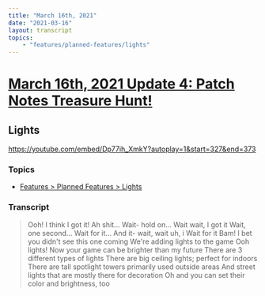 ```yaml
---
title: "March 16th, 2021"
date: "2021-03-16"
layout: transcript
topics: 
    - "features/planned-features/lights"
---
```

# [March 16th, 2021 Update 4: Patch Notes Treasure Hunt!](../2021-03-16.md)
## Lights
https://youtube.com/embed/Dp77ih_XmkY?autoplay=1&start=327&end=373
### Topics
* [Features > Planned Features > Lights](../topics/features/planned-features/lights.md)

### Transcript

> Ooh! I think I got it!
> Ah shit...
> Wait- hold on...
> Wait wait, I got it
> Wait, one second...
> Wait for it...
> And it- wait, wait uh, i
> Wait for it
> Bam! I bet you didn't see this one coming
> We're adding lights to the game
> Ooh lights!
> Now your game can be brighter than my future
> There are 3 different types of lights
> There are big ceiling lights; perfect for indoors
> There are tall spotlight towers primarily used outside areas
> And street lights that are mostly there for decoration
> Oh and you can set their color and brightness, too
